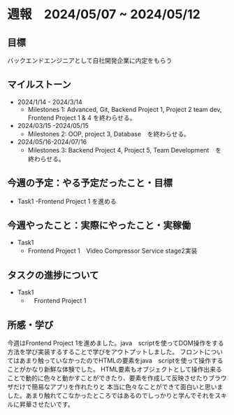 # 週報　2024/05/07 ~ 2024/05/12
## 目標   
バックエンドエンジニアとして自社開発企業に内定をもらう

## マイルストーン
- 2024/1/14 - 2024/3/14
  - Milestones 1: Advanced, Git, Backend Project 1, Project 2 team dev, Frontend Project 1 & 4 を終わらせる。
- 2024/03/15 -2024/05/15
  - Milestones 2: OOP, project 3, Database　を終わらせる。
- 2024/05/16-2024/07/16
  - Milestones 3: Backend Project 4, Project 5, Team Development　を終わらせる。
   
## 今週の予定：やる予定だったこと・目標
  - Task1
    -Frontend Project 1 を進める
    
## 今週やったこと：実際にやったこと・実稼働
- Task1
  - Frontend Project 1　Video Compressor Service stage2実装

## タスクの進捗について
- Task1
  - 　Frontend Project 1

## 所感・学び

今週はFrontend Project 1を進めました。java　scriptを使ってDOM操作をする方法を学び実装するすることで学びをアウトプットしました。
フロントについてはあまり触っていなかったのでHTMLの要素をjava　scriptを使って操作することがかなり新鮮な体験でした。
HTML要素もオブジェクトとして操作出来ることで動的に色々と動かすことができたり、要素を作成して反映させたりブラウザだけで簡易なアプリを作れたりと
本当に色々なことができて面白いと思いました。あまり触れてこなかったところではあるのでしっかりと学んでそれをスキルに昇華させたいです。
